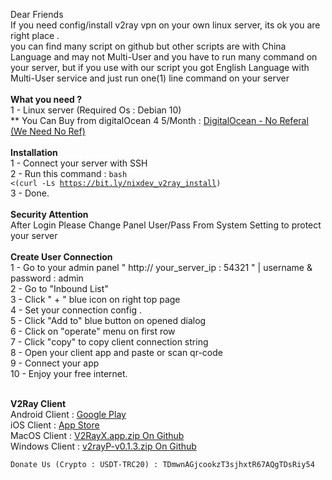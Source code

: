 Dear Friends
<br>
If you need config/install v2ray vpn on your own linux server, its ok you are right place .
<br>
you can find many script on github but other scripts are with China Language and may not Multi-User and you have to run many command on your server, but if you use with our script you got English Language with Multi-User service and just run one(1) line command on your server 
<br>
<br>
<b>What you need ?</b>
<br>
1 - Linux server (Required Os : Debian 10)
<br>
** You Can Buy from digitalOcean $4~$5/Month : <a href="https://www.digitalocean.com/solutions/vps-hosting">DigitalOcean - No Referal (We Need No Ref)</a>
<br>
<br>
<b>Installation</b>
<br>
1 - Connect your server with SSH
<br>
2 - Run this command : <code>bash <(curl -Ls https://bit.ly/nixdev_v2ray_install)</code>
<br>
3 - Done.
<br>
<br>
<b>Security Attention</b>
<br>
After Login Please Change Panel User/Pass From System Setting to protect your server
<br>
<br>
<b>Create User Connection</b>
<br>
1 - Go to your admin panel  " http:// your_server_ip : 54321 " | username & password : admin
<br>
2 - Go to "Inbound List"
<br>
3 - Click " + " blue icon on right top page
<br>
4 - Set your connection config . 
<br>
5 - Click "Add to" blue button on opened dialog
<br>
6 - Click on "operate" menu on first row
<br>
7 - Click "copy" to copy client connection string
<br>
8 - Open your client app and paste or scan qr-code
<br>
9 - Connect your app
<br>
10 - Enjoy your free internet.
<br>
<br>

<b>V2Ray Client</b>
<br>
Android Client : <a href="https://play.google.com/store/apps/details?id=com.v2ray.ang&hl=en&gl=US" target="_blank">Google Play</a>
<br>
iOS Client : <a href="https://apps.apple.com/us/app/91vpn/id1483753706" target="_blank">App Store</a>
<br>
MacOS Client : <a href="https://github.com/Cenmrev/V2RayX/releases/download/v1.5.1/V2RayX.app.zip" target="_blank">V2RayX.app.zip On Github</a>
<br>
Windows Client : <a href="https://github.com/PoseidonM4A4/v2rayP/releases/download/v0.1.3/v2rayP-v0.1.3.zip" target="_blank">v2rayP-v0.1.3.zip On Github</a>

```
Donate Us (Crypto : USDT-TRC20) : TDmwnAGjcookzT3sjhxtR67AQgTDsRiy54
```
